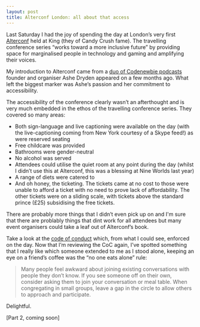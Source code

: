 ```yaml
---
layout: post
title: Alterconf London: all about that access
--- 
```


Last Saturday I had the joy of spending the day at London’s very first [Alterconf](https://alterconf.com) held at King (they of Candy Crush fame). The travelling conference series “works toward a more inclusive future” by providing space for marginalised people in technology and gaming and amplifying their voices.

My introduction to Alterconf came from a [duo of Codenewbie podcasts](http://www.codenewbie.org/podcast/diversity-in-tech-part-i) founder and organiser Ashe Dryden appeared on a few months ago. What left the biggest marker was Ashe’s passion and her commitment to accessibility.

The accessibility of the conference clearly wasn’t an afterthought and is very much embedded in the ethos of the travelling conference series. They covered so many areas:
- Both sign-language and live captioning were available on the day (with the live-captioning coming from New York courtesy of a Skype feed!) as were reserved seating
- Free childcare was provided
- Bathrooms were gender-neutral
- No alcohol was served
- Attendees could utilise the quiet room at any point during the day (whilst I didn’t use this at Alterconf, this was a blessing at Nine Worlds last year)
- A range of diets were catered to
- And oh honey, the ticketing. The tickets came at no cost to those were unable to afford a ticket with no need to prove lack of affordability. The other tickets were on a sliding scale, with tickets above the standard prince (£25) subsidising the free tickets.
 
There are probably more things that I didn’t even pick up on and I'm sure that there are problably things that dint work for all attendees but many event organisers could take a leaf out of Alterconf’s book. 

Take a look at the [code of conduct](https://alterconf.com/code-of-conduct) which, from what I could see, enforced on the day. Now that I’m reviewing the CoC again, I’ve spotted something that I really like which someone extended to me as I stood alone, keeping an eye on a friend’s coffee was the “no one eats alone” rule:

> Many people feel awkward about joining existing conversations with people they don’t know. If you see someone off on their own, consider asking them to join your conversation or meal table. When congregating in small groups, leave a gap in the circle to allow others to approach and participate.

Delightful.

[Part 2, coming soon]